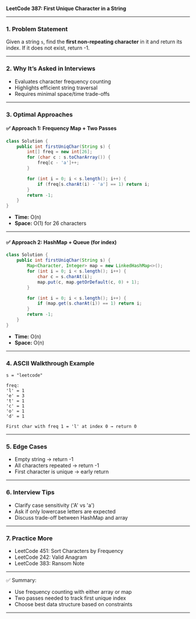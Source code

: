 **LeetCode 387: First Unique Character in a String**

---

### 1. Problem Statement
Given a string `s`, find the **first non-repeating character** in it and return its index. If it does not exist, return -1.

---

### 2. Why It’s Asked in Interviews
- Evaluates character frequency counting
- Highlights efficient string traversal
- Requires minimal space/time trade-offs

---

### 3. Optimal Approaches

#### ✅ **Approach 1: Frequency Map + Two Passes**
```java
class Solution {
    public int firstUniqChar(String s) {
        int[] freq = new int[26];
        for (char c : s.toCharArray()) {
            freq[c - 'a']++;
        }

        for (int i = 0; i < s.length(); i++) {
            if (freq[s.charAt(i) - 'a'] == 1) return i;
        }
        return -1;
    }
}
```
- **Time:** O(n)
- **Space:** O(1) for 26 characters

---

#### ✅ **Approach 2: HashMap + Queue (for index)**
```java
class Solution {
    public int firstUniqChar(String s) {
        Map<Character, Integer> map = new LinkedHashMap<>();
        for (int i = 0; i < s.length(); i++) {
            char c = s.charAt(i);
            map.put(c, map.getOrDefault(c, 0) + 1);
        }

        for (int i = 0; i < s.length(); i++) {
            if (map.get(s.charAt(i)) == 1) return i;
        }
        return -1;
    }
}
```
- **Time:** O(n)
- **Space:** O(n)

---

### 4. ASCII Walkthrough Example
```
s = "leetcode"

freq:
'l' = 1
'e' = 3
't' = 1
'c' = 1
'o' = 1
'd' = 1

First char with freq 1 = 'l' at index 0 → return 0
```

---

### 5. Edge Cases
- Empty string → return -1
- All characters repeated → return -1
- First character is unique → early return

---

### 6. Interview Tips
- Clarify case sensitivity ('A' vs 'a')
- Ask if only lowercase letters are expected
- Discuss trade-off between HashMap and array

---

### 7. Practice More
- LeetCode 451: Sort Characters by Frequency
- LeetCode 242: Valid Anagram
- LeetCode 383: Ransom Note

---

✅ Summary:
- Use frequency counting with either array or map
- Two passes needed to track first unique index
- Choose best data structure based on constraints

---

